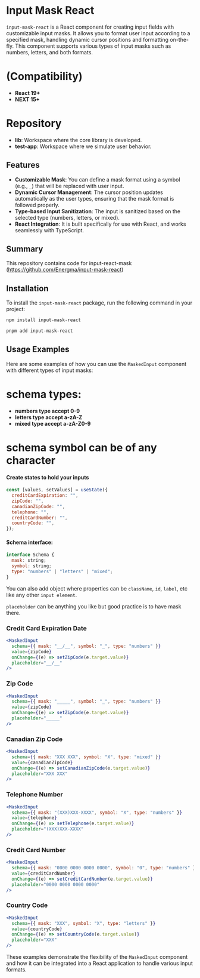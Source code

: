 # Input Mask React

`input-mask-react` is a React component for creating input fields with customizable input masks. It allows you to format user input according to a specified mask, handling dynamic cursor positions and formatting on-the-fly. This component supports various types of input masks such as numbers, letters, and both formats.

# (Compatibility)

- **React 19+**
- **NEXT 15+**

# Repository

- **lib**: Workspace where the core library is developed.
- **test-app**: Workspace where we simulate user behavior.

## Features

- **Customizable Mask**: You can define a mask format using a symbol (e.g., `_`) that will be replaced with user input.
- **Dynamic Cursor Management**: The cursor position updates automatically as the user types, ensuring that the mask format is followed properly.
- **Type-based Input Sanitization**: The input is sanitized based on the selected type (numbers, letters, or mixed).
- **React Integration**: It is built specifically for use with React, and works seamlessly with TypeScript.

## Summary

This repository contains code for input-react-mask
(https://github.com/Energma/input-mask-react)

## Installation

To install the `input-mask-react` package, run the following command in your project:

```bash
npm install input-mask-react
```

```bash
pnpm add input-mask-react
```

## Usage Examples

Here are some examples of how you can use the `MaskedInput` component with different types of input masks:

# schema types:

- **numbers type accept 0-9**
- **letters type accept a-zA-Z**
- **mixed type accept a-zA-Z0-9**

# schema symbol can be of any character

#### Create states to hold your inputs

```jsx
const [values, setValues] = useState({
  creditCardExpiration: "",
  zipCode: "",
  canadianZipCode: "",
  telephone: "",
  creditCardNumber: "",
  countryCode: "",
});
```

#### Schema interface:

```jsx
interface Schema {
  mask: string;
  symbol: string;
  type: "numbers" | "letters" | "mixed";
}
```

You can also add object where properties can be `className`, `id`, `label`, etc like any other `input element`.

`placeholder` can be anything you like but good practice is to have mask there.

### Credit Card Expiration Date

```jsx
<MaskedInput
  schema={{ mask: "__/__", symbol: "_", type: "numbers" }}
  value={zipCode}
  onChange={(e) => setZipCode(e.target.value)}
  placeholder="__/__"
/>
```

### Zip Code

```jsx
<MaskedInput
  schema={{ mask: "_____", symbol: "_", type: "numbers" }}
  value={zipCode}
  onChange={(e) => setZipCode(e.target.value)}
  placeholder="_____"
/>
```

### Canadian Zip Code

```jsx
<MaskedInput
  schema={{ mask: "XXX XXX", symbol: "X", type: "mixed" }}
  value={canadianZipCode}
  onChange={(e) => setCanadianZipCode(e.target.value)}
  placeholder="XXX XXX"
/>
```

### Telephone Number

```jsx
<MaskedInput
  schema={{ mask: "(XXX)XXX-XXXX", symbol: "X", type: "numbers" }}
  value={telephone}
  onChange={(e) => setTelephone(e.target.value)}
  placeholder="(XXX)XXX-XXXX"
/>
```

### Credit Card Number

```jsx
<MaskedInput
  schema={{ mask: "0000 0000 0000 0000", symbol: "0", type: "numbers" }}
  value={creditCardNumber}
  onChange={(e) => setCreditCardNumber(e.target.value)}
  placeholder="0000 0000 0000 0000"
/>
```

### Country Code

```jsx
<MaskedInput
  schema={{ mask: "XXX", symbol: "X", type: "letters" }}
  value={countryCode}
  onChange={(e) => setCountryCode(e.target.value)}
  placeholder="XXX"
/>
```

These examples demonstrate the flexibility of the `MaskedInput` component and how it can be integrated into a React application to handle various input formats.
